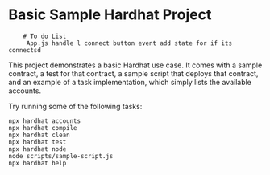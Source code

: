 # Basic Sample Hardhat Project
        # To do List 
         App.js handle l connect button event add state for if its connectsd


This project demonstrates a basic Hardhat use case. It comes with a sample contract, a test for that contract, a sample script that deploys that contract, and an example of a task implementation, which simply lists the available accounts.

Try running some of the following tasks:

```shell
npx hardhat accounts
npx hardhat compile
npx hardhat clean
npx hardhat test
npx hardhat node
node scripts/sample-script.js
npx hardhat help
```
<!-- 
    start the node: npx hardhat node
    run a script to deploy on the node: npx hardhat run src/scripts/deploy.js --network localhost
    start the console in that network: npx hardhat console --network local host
        
        Now you can get the methods within the contract!
        its just like importing methods in any OOP but blockchain style!

        use: const contract = await ethers.getContractAt(<"contract name">,<"contract addres">)
        
                output: undefined               this is good, it means the contract factory did its job

        I can then call methods from the newly created contract address!
        use: const tokenCount = await contract.tokenCount()

                output: undefined               good, it means the console is connected to the addy of 
                                                your local host, Crongrats bruh

        You can call the symbol as well because the contract factory did its job and everything is
        set up as it would be on a real blockchain

=========================================================================================================

When Deploying a contract hard hat will by Default take the first address on your local node
                                                (use: npx hardhat node)

MarketPlace      ...name of market place contract
NFT              ...name of nft contract

deploying the to contracts in this repo will mske you the msg.sender and allow you to call all the methods
from the console. congradulations bruh, its an nft marketplace all you gotta do is build the app and front-end

===========================================================================================================

once launched Dapps are immutable so testing is essential
Testscripts written using javascript with waffle and chai for assertion library

run: npx hardhat test

                ***** ERROR ******
for some reason the gewi calculations ad an extra 1  at the end of the estaimation so its slightly off
its like it rounds it up or something

the before each hook is used to reuse a portion of a test sctrpt so that you can essentially runn each test 
from a particular state
 
++++++++++++++++++++++++++++++++++++++++++++++++++++++++++++++++++++++++++++++++++++++++++++++++++++++++++

The web3Handler is what allows a meta mask to connect to your app. It is the Gateway to the metaverse!!!
this Dapp uses the popular Ethers JS  library bruh, check it out: https://docs.ethers.io/v5/

        the web 3 handler is an async fynction that utilizes severl web3 methods and libraries

                 const web3Handler = async () => {
                 const accounts = await window.ethereum.request({ method: 'eth_requestAccounts' });
                 setAccount(accounts[0])
                 // Get provider from Metamask
                 const provider = new ethers.providers.Web3Provider(window.ethereum)
                 // Set signer
                 const signer = provider.getSigner()    

                 loadContracts(signer)
                }

=============================================================================================================================
Navbar
this component is passed in the web3 handler and account and has a display function as well

        the component is passed in react style using self openening and closing tags and then a handler function gets and splices the addy
     <Navigation web3Handler={web3Handler} account={account} />

 
 
 -->
